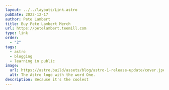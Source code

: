 ```yaml
---
layout: ../../layouts/Link.astro
pubDate: 2022-12-17
author: Pete Lambert
title: Buy Pete Lambert Merch
url: https://petelambert.teemill.com
type: link
order:
  - "2"
tags:
  - astro
  - blogging
  - learning in public
image:
  url: https://astro.build/assets/blog/astro-1-release-update/cover.jpeg
  alt: The Astro logo with the word One.
description: Because it's the coolest
---
```

